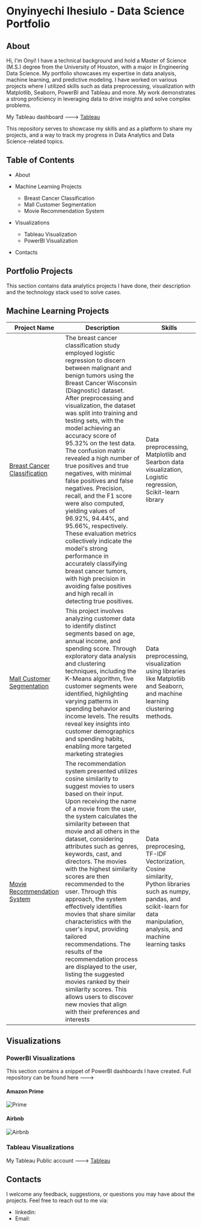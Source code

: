# Onyinyechi Ihesiulo - Data Science Portfolio
 
## About

Hi, I'm Onyi! I have a technical background and hold a Master of Science (M.S.) degree from the University of Houston, with a major in Engineering Data Science. My portfolio showcases my expertise in data analysis, machine learning, and predictive modeling. I have worked on various projects where I utilized skills such as data preprocessing, visualization with Matplotlib, Seaborn, PowerBI and Tableau and more. My work demonstrates a strong proficiency in leveraging data to drive insights and solve complex problems.

My Tableau dashboard ---> [Tableau](https://public.tableau.com/app/profile/onyinyechi.ihesiulo/vizzes)

This repository serves to showcase my skills and as a platform to share my projects, and a way to track my progress in Data Analytics and Data Science-related topics.

## Table of Contents

- About
- Machine Learning Projects
    - Breast Cancer Classification
    - Mall Customer Segmentation
    - Movie Recommendation System

 - Visualizations
    - Tableau Visualization
    - PowerBI Visualization
  - Contacts

## Portfolio Projects

This section contains data analytics projects I have done, their description and the technology stack used to solve cases.


## Machine Learning Projects

| Project Name | Description | Skills |
|----------|----------|----------|
| [Breast Cancer Classification](https://github.com/OnyiChi/Data-Science-Project/blob/main/machine_learning/classification/Breast_Cancer_Classification.ipynb)  | The breast cancer classification study employed logistic regression to discern between malignant and benign tumors using the Breast Cancer Wisconsin (Diagnostic) dataset. After preprocessing and visualization, the dataset was split into training and testing sets, with the model achieving an accuracy score of 95.32% on the test data. The confusion matrix revealed a high number of true positives and true negatives, with minimal false positives and false negatives. Precision, recall, and the F1 score were also computed, yielding values of 96.92%, 94.44%, and 95.66%, respectively. These evaluation metrics collectively indicate the model's strong performance in accurately classifying breast cancer tumors, with high precision in avoiding false positives and high recall in detecting true positives.| Data preprocessing, Matplotlib and Searbon data visualization, Logistic regression, Scikit-learn library |
| [Mall Customer Segmentation](https://github.com/OnyiChi/Data-Science-Project/tree/main/machine_learning/clustering/Mall_Customers_Segmentation) | This project involves analyzing customer data to identify distinct segments based on age, annual income, and spending score. Through exploratory data analysis and clustering techniques, including the K-Means algorithm, five customer segments were identified, highlighting varying patterns in spending behavior and income levels. The results reveal key insights into customer demographics and spending habits, enabling more targeted marketing strategies| Data preprocessing, visualization using libraries like Matplotlib and Seaborn, and machine learning clustering methods. |
| [Movie Recommendation System](https://github.com/OnyiChi/Data-Science-Project/tree/main/machine_learning/recommendation) | The recommendation system presented utilizes cosine similarity to suggest movies to users based on their input. Upon receiving the name of a movie from the user, the system calculates the similarity between that movie and all others in the dataset, considering attributes such as genres, keywords, cast, and directors. The movies with the highest similarity scores are then recommended to the user. Through this approach, the system effectively identifies movies that share similar characteristics with the user's input, providing tailored recommendations. The results of the recommendation process are displayed to the user, listing the suggested movies ranked by their similarity scores. This allows users to discover new movies that align with their preferences and interests | Data preprocesing, TF-IDF Vectorization, Cosine similarity, Python libraries such as numpy, pandas, and scikit-learn for data manipulation, analysis, and machine learning tasks |



## Visualizations

### PowerBI Visualizations

This section contains a snippet of PowerBI dashboards I have created. Full repository can be found here  ---> 

#### Amazon Prime

![Prime](https://github.com/OnyiChi/Data-Science-Portfolio/assets/144718639/430a88c6-a004-49f2-ba23-04b936c50349)

#### Airbnb

![Airbnb](https://github.com/OnyiChi/Data-Science-Portfolio/assets/144718639/ec721063-5165-4705-8372-fbcc66ea5357)



### Tableau Visualizations

My Tableau Public account ---> [Tableau](https://public.tableau.com/app/profile/onyinyechi.ihesiulo/vizzes)


## Contacts

I welcome any feedback, suggestions, or questions you may have about the projects. Feel free to reach out to me via:

- linkedin:
- Email: 

